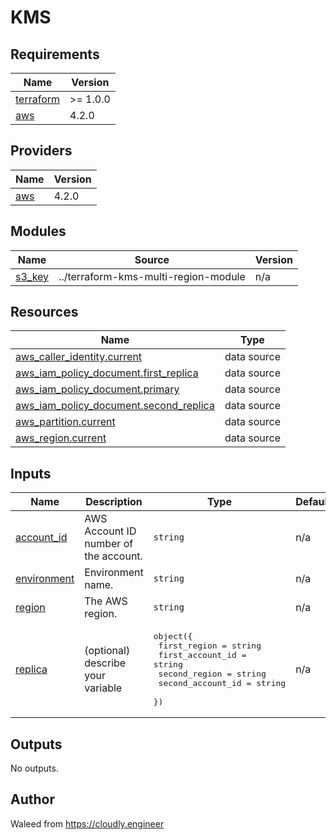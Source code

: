 # KMS

<!-- BEGINNING OF PRE-COMMIT-TERRAFORM DOCS HOOK -->
## Requirements

| Name | Version |
|------|---------|
| <a name="requirement_terraform"></a> [terraform](#requirement\_terraform) | >= 1.0.0 |
| <a name="requirement_aws"></a> [aws](#requirement\_aws) | 4.2.0 |

## Providers

| Name | Version |
|------|---------|
| <a name="provider_aws"></a> [aws](#provider\_aws) | 4.2.0 |

## Modules

| Name | Source | Version |
|------|--------|---------|
| <a name="module_s3_key"></a> [s3\_key](#module\_s3\_key) | ../terraform-kms-multi-region-module | n/a |

## Resources

| Name | Type |
|------|------|
| [aws_caller_identity.current](https://registry.terraform.io/providers/hashicorp/aws/4.2.0/docs/data-sources/caller_identity) | data source |
| [aws_iam_policy_document.first_replica](https://registry.terraform.io/providers/hashicorp/aws/4.2.0/docs/data-sources/iam_policy_document) | data source |
| [aws_iam_policy_document.primary](https://registry.terraform.io/providers/hashicorp/aws/4.2.0/docs/data-sources/iam_policy_document) | data source |
| [aws_iam_policy_document.second_replica](https://registry.terraform.io/providers/hashicorp/aws/4.2.0/docs/data-sources/iam_policy_document) | data source |
| [aws_partition.current](https://registry.terraform.io/providers/hashicorp/aws/4.2.0/docs/data-sources/partition) | data source |
| [aws_region.current](https://registry.terraform.io/providers/hashicorp/aws/4.2.0/docs/data-sources/region) | data source |

## Inputs

| Name | Description | Type | Default | Required |
|------|-------------|------|---------|:--------:|
| <a name="input_account_id"></a> [account\_id](#input\_account\_id) | AWS Account ID number of the account. | `string` | n/a | yes |
| <a name="input_environment"></a> [environment](#input\_environment) | Environment name. | `string` | n/a | yes |
| <a name="input_region"></a> [region](#input\_region) | The AWS region. | `string` | n/a | yes |
| <a name="input_replica"></a> [replica](#input\_replica) | (optional) describe your variable | <pre>object({<br>    first_region      = string<br>    first_account_id  = string<br>    second_region     = string<br>    second_account_id = string<br>  })</pre> | n/a | yes |

## Outputs

No outputs.
<!-- END OF PRE-COMMIT-TERRAFORM DOCS HOOK -->

## Author

Waleed from <https://cloudly.engineer>
